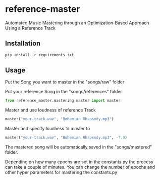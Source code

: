 # reference-master

Automated Music Mastering through an Optimization-Based Approach Using a Reference Track

## Installation

```python
pip install -r requirements.txt
```

## Usage

Put the Song you want to master in the "songs/raw" folder 

Put your reference Song in the "songs/references" folder

```python
from reference_master.mastering.master import master
```
Master and use loudness of reference Track 

```python
master("your-track.wav", "Bohemian Rhapsody.mp3")
```
Master and specify loudness to master to 

```python
master("your-track.wav", "Bohemian Rhapsody.mp3", -7.0)
```
The mastered song will be automatically saved in the "songs/mastered" folder. 

Depending on how many epochs are set in the constants.py the process can take a couple of minutes.
You can change the number of epochs and other hyper parameters for mastering the constants.py
